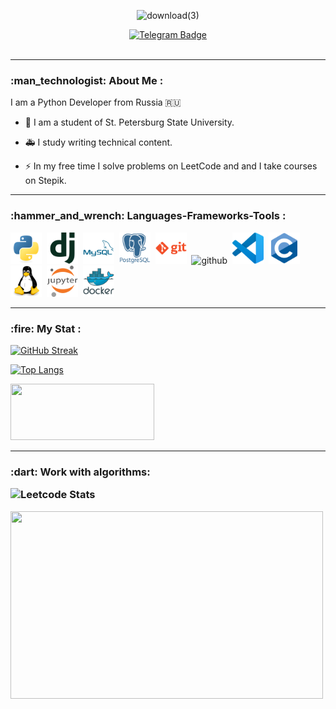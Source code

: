 <div align="center">
  
![download(3)](https://github.com/whitecolorcoder/whitecolorcoder/assets/110350689/d6ec4054-52c7-4df3-87df-8edcbb0fda6e)
</div>

</div> 

<div id="badges" align ="center">
  <a href="https://t.me/vjuhandsleep">
    <img src="https://img.shields.io/badge/Telegram-white?logo=Telegram&logoColor=blue&style=for-the-badge" alt="Telegram Badge"/>
  </a>
  <div id="badges">
  <img src="https://komarev.com/ghpvc/?username=whitecolorcoder&style=flat-square&color=blue" alt=""/>
</div>


---


<div align="left">
<h3>
  :man_technologist: About Me :
</h3>

I am a Python Developer from Russia :ru:
  
- :telescope: I am a student of St. Petersburg State University.

- :ambulance: I study writing technical content.

- :zap: In my free time I solve problems on LeetCode and and I take courses on Stepik.
</div> 

---
<div align="left">
<h3>
:hammer_and_wrench: Languages-Frameworks-Tools :
</h3>
<img src="https://raw.githubusercontent.com/devicons/devicon/55609aa5bd817ff167afce0d965585c92040787a/icons/python/python-original.svg" title="python" alt="python" width="50" height="50"/>&nbsp;
<img src="https://raw.githubusercontent.com/devicons/devicon/55609aa5bd817ff167afce0d965585c92040787a/icons/django/django-plain.svg" title="django" alt="django" width="50" height="50"/>&nbsp;
<img src="https://raw.githubusercontent.com/devicons/devicon/55609aa5bd817ff167afce0d965585c92040787a/icons/mysql/mysql-plain-wordmark.svg" title="mysql" alt="mysql" width="50" height="50"/>&nbsp;
<img src="https://raw.githubusercontent.com/devicons/devicon/55609aa5bd817ff167afce0d965585c92040787a/icons/postgresql/postgresql-plain-wordmark.svg" title="postgresql" alt="postgresql" width="50" height="50"/>&nbsp;
<img src="https://raw.githubusercontent.com/devicons/devicon/55609aa5bd817ff167afce0d965585c92040787a/icons/git/git-plain-wordmark.svg" title="git" alt="git" width="50" height="50"/>&nbsp;
<img src="https://user-images.githubusercontent.com/1784648/97818784-c4fc1080-1ca4-11eb-8681-56ec3fa21756.png" title="github" alt="github" width="50" height="50"/>&nbsp;
<img src="https://raw.githubusercontent.com/devicons/devicon/55609aa5bd817ff167afce0d965585c92040787a/icons/vscode/vscode-original.svg" title="vscode" alt="vscode" width="50" height="50"/>&nbsp;
<img src="https://raw.githubusercontent.com/devicons/devicon/55609aa5bd817ff167afce0d965585c92040787a/icons/c/c-original.svg" title="C" alt="C" width="50" height="50"/>&nbsp;
<img src="https://raw.githubusercontent.com/devicons/devicon/55609aa5bd817ff167afce0d965585c92040787a/icons/linux/linux-original.svg" title="linux" alt="linux" width="50" height="50"/>&nbsp;
<img src="https://raw.githubusercontent.com/devicons/devicon/55609aa5bd817ff167afce0d965585c92040787a/icons/jupyter/jupyter-original-wordmark.svg" title="jupyter" alt="jupyter" width="50" height="50"/>&nbsp;
<img src="https://raw.githubusercontent.com/devicons/devicon/55609aa5bd817ff167afce0d965585c92040787a/icons/docker/docker-original-wordmark.svg" title="Docker" alt="Docker" width="50" height="50"/>&nbsp;
</div>

---

<div align="left">
<h3>
:fire: My Stat :
</h3>
  
[![GitHub Streak](http://github-readme-streak-stats.herokuapp.com?user=whitecolorcoder&theme=shadow-purple&hide_border=true)](https://git.io/streak-stats) 

[![Top Langs](https://github-readme-stats.vercel.app/api/top-langs/?username=whitecolorcoder&layout=compact&theme=vision-friendly-dark)](https://github.com/anuraghazra/github-readme-stats)
</div>

<div align="left">
  <a href="https://stepik.org/users/478867598/profile">    
<img src="https://img.shields.io/badge/stepik-black?logo=&logoColor=white&style=for-the-badge" width="230" height="90"/>
  </a>
</div>

---

<div align="left">
<h3>
:dart: Work with algorithms:

![Leetcode Stats](https://leetcard.jacoblin.cool/rockmate?theme=unicorn)
</h3>
<img src="https://www.codewars.com/users/LazerQueen/badges/large" width="500" height="300"/>
</div>


